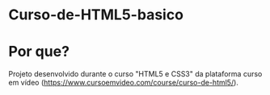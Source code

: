 # Curso-de-HTML5-basico
# Por que?
Projeto desenvolvido durante o curso "HTML5 e CSS3" da plataforma curso em vídeo (https://www.cursoemvideo.com/course/curso-de-html5/).
